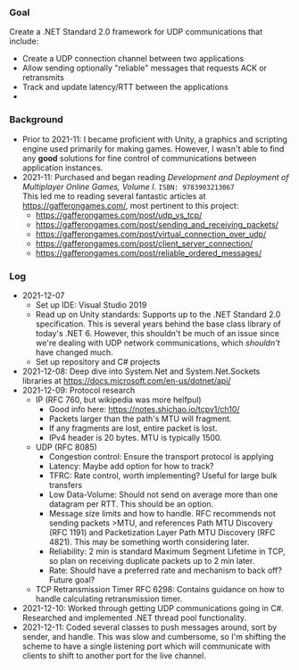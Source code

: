 
### Goal

Create a .NET Standard 2.0 framework for UDP communications that include:
- Create a UDP connection channel between two applications
- Allow sending optionally "reliable" messages that requests ACK or retransmits
- Track and update latency/RTT between the applications
- 


### Background

- Prior to 2021-11: I became proficient with Unity, a graphics and scripting engine used primarily for making games. However, I wasn't able to find any **good** solutions for fine control of communications between application instances.
- 2021-11: Purchased and began reading *Development and Deployment of Multiplayer Online Games, Volume I*. `ISBN: 9783903213067`  
This led me to reading several fantastic articles at <https://gafferongames.com/>, most pertinent to this project:
  - <https://gafferongames.com/post/udp_vs_tcp/>
  - <https://gafferongames.com/post/sending_and_receiving_packets/>
  - <https://gafferongames.com/post/virtual_connection_over_udp/>
  - <https://gafferongames.com/post/client_server_connection/>
  - <https://gafferongames.com/post/reliable_ordered_messages/>

### Log

- 2021-12-07
  - Set up IDE: Visual Studio 2019
  - Read up on Unity standards: Supports up to the .NET Standard 2.0 specification. This is several years behind the base class library of today's .NET 6. However, this shouldn't be much of an issue since we're dealing with UDP network communications, which *shouldn't* have changed much.
  - Set up repository and C# projects
- 2021-12-08: Deep dive into System.Net and System.Net.Sockets libraries at <https://docs.microsoft.com/en-us/dotnet/api/>
- 2021-12-09: Protocol research
  - IP (RFC 760, but wikipedia was more helfpul)
    - Good info here: <https://notes.shichao.io/tcpv1/ch10/>
    - Packets larger than the path's MTU will fragment.
	- If any fragments are lost, entire packet is lost.
	- IPv4 header is 20 bytes. MTU is typically 1500.
  - UDP (RFC 8085)
    - Congestion control: Ensure the transport protocol is applying
	- Latency: Maybe add option for how to track?
	- TFRC: Rate control, worth implementing? Useful for large bulk transfers
	- Low Data-Volume: Should not send on average more than one datagram per RTT. This should be an option.
	- Message size limits and how to handle. RFC recommends not sending packets >MTU, and references Path MTU Discovery (RFC 1191) and Packetization Layer Path MTU Discovery (RFC 4821). This may be something worth considering later.
	- Reliability: 2 min is standard Maximum Segment Lifetime in TCP, so plan on receiving duplicate packets up to 2 min later.
	- Rate: Should have a preferred rate and mechanism to back off? Future goal?
  - TCP Retransmission Timer RFC 6298: Contains guidance on how to handle calculating retransmission timer.
- 2021-12-10: Worked through getting UDP communications going in C#. Researched and implemented .NET thread pool functionality.
- 2021-12-11: Coded several classes to push messages around, sort by sender, and handle. This was slow and cumbersome, so I'm shifting the scheme to have a single listening port which will communicate with clients to shift to another port for the live channel.
